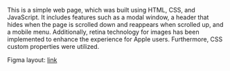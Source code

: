 This is a simple web page, which was built using HTML, CSS, and JavaScript. It includes features such as a modal window, a header that hides when the page is scrolled down and reappears when scrolled up, and a mobile menu. Additionally, retina technology for images has been implemented to enhance the experience for Apple users. Furthermore, CSS custom properties were utilized.

Figma layout: <a href="https://www.figma.com/file/B1m2uk25m1eAgroESAuM2g/Web-Studio-(Version-3.0)?type=design&node-id=297046-1554&mode=design&t=0qnasU7mLt3RfBg9-0" target="blank">link</a>
